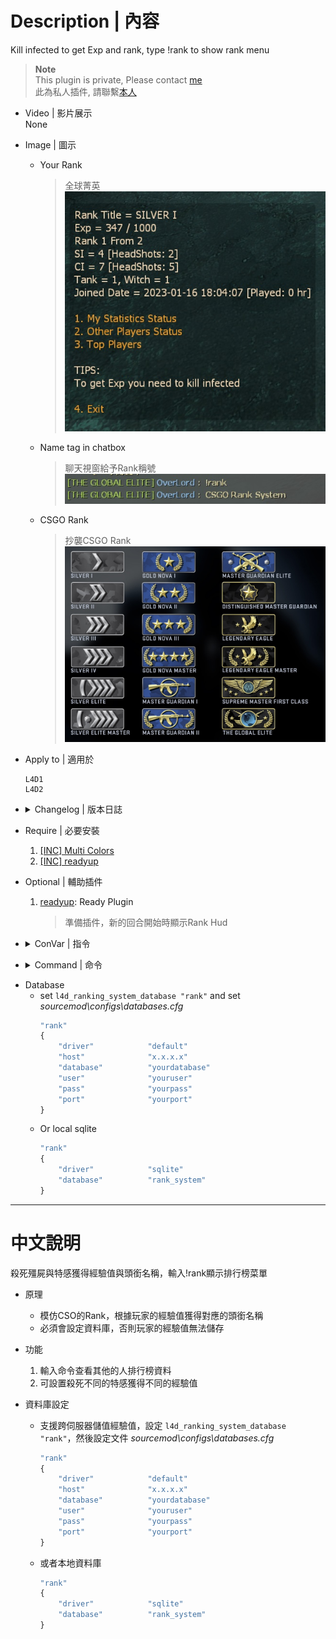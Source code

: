 # Description | 內容
Kill infected to get Exp and rank, type !rank to show rank menu

> __Note__ <br/>
This plugin is private, Please contact [me](https://github.com/fbef0102/Game-Private_Plugin#私人插件列表-private-plugins-list)<br/>
此為私人插件, 請聯繫[本人](https://github.com/fbef0102/Game-Private_Plugin#私人插件列表-private-plugins-list)

* Video | 影片展示
	<br/>None

* Image | 圖示
	* Your Rank
		> 全球菁英
		<br/>![l4d_ranking_system_1](image/l4d_ranking_system_1.jpg)
	* Name tag in chatbox 
		> 聊天視窗給予Rank稱號
		<br/>![l4d_ranking_system_2](image/l4d_ranking_system_2.jpg)
	* CSGO Rank
		> 抄襲CSGO Rank
		<br/>![l4d_ranking_system_3](image/l4d_ranking_system_3.jpg)

* Apply to | 適用於
	```
	L4D1
	L4D2
	```

* <details><summary>Changelog | 版本日誌</summary>

	* v1.3 (2023-1-16)
		* Request by Alfari
		* Add 
			1. number of SI kills
			2. number of Witch kills
			3. number of CI Kills
			4. number of Tank Kills
			5. number of SI headshots
			6. number of CI headshots
			7. and how long player playing on this server start from joined date


	* v1.2 (2022-12-23)
		* Request by Anzu
		* Show rank hud when new player joins and new round starts

	* v1.1
		* Supporty MySQL and Local-SQLite

	* v1.0
		* Request by Alfari
		* Initial Release
</details>

* Require | 必要安裝
	1. [[INC] Multi Colors](https://github.com/fbef0102/L4D1_2-Plugins/releases/tag/Multi-Colors)
	2. [[INC] readyup](/left4dead2/scripting/include/readyup.inc)

* Optional | 輔助插件
	1. [readyup](/Plugin_插件/Server_伺服器/readyup): Ready Plugin
		> 準備插件，新的回合開始時顯示Rank Hud

* <details><summary>ConVar | 指令</summary>

	* cfg/sourcemod/l4d_ranking_system.cfg
		```php
		// Giving exp for killing a boomer
		l4d_ranking_system_boomk_illed "10"

		// Giving exp for killing a charger
		l4d_ranking_system_charger_killed "30"

		// Database to save ranking system. (MySQL & SQLite supported)
		l4d_ranking_system_database "rank"

		// 0=Plugin off, 1=Plugin on.
		l4d_ranking_system_allow "1"

		// Giving exp for killing a hunter
		l4d_ranking_system_hunter_killed "20"

		// Giving exp for killing a jockey
		l4d_ranking_system_jockey_killed "25"

		// Numbers of real survivor player require to active this plugin.
		l4d_ranking_system_player_require "4"

		// Giving exp for killing a smoker
		l4d_ranking_system_smoker_killed "20"

		// Giving exp for killing a spitter
		l4d_ranking_system_spitter_killed "10"

		// Giving exp for killing a tank
		l4d_ranking_system_tank_killed "200"

		// How many top rank players to display in 'Top Players' menu
		l4d_ranking_system_top_rank_numbers "10"

		// Giving exp for killing a witch
		l4d_ranking_system_witch_killed "80"

		// Giving exp for killing a zombie
		l4d_ranking_system_zombie_killed "1"
		```
</details>

* <details><summary>Command | 命令</summary>

	* **Open Rank System Menu**
		```php
		sm_rank
		sm_rankmenu
		```
</details>

* Database
	* set ```l4d_ranking_system_database "rank"``` and set *sourcemod\configs\databases.cfg*
		```php
		"rank"
		{
			"driver"			"default"
			"host"				"x.x.x.x"
			"database"			"yourdatabase"
			"user"				"youruser"
			"pass"				"yourpass"
			"port"				"yourport"
		}
		```
	* Or local sqlite
		```php
		"rank"
		{
			"driver"			"sqlite"
			"database"			"rank_system"
		}
		```


- - - -
# 中文說明
殺死殭屍與特感獲得經驗值與頭銜名稱，輸入!rank顯示排行榜菜單

* 原理
	* 模仿CSO的Rank，根據玩家的經驗值獲得對應的頭銜名稱
	* 必須會設定資料庫，否則玩家的經驗值無法儲存

* 功能
	1. 輸入命令查看其他的人排行榜資料
	2. 可設置殺死不同的特感獲得不同的經驗值

* 資料庫設定
	* 支援跨伺服器儲值經驗值，設定 ```l4d_ranking_system_database "rank"```，然後設定文件 *sourcemod\configs\databases.cfg*
		```php
		"rank"
		{
			"driver"			"default"
			"host"				"x.x.x.x"
			"database"			"yourdatabase"
			"user"				"youruser"
			"pass"				"yourpass"
			"port"				"yourport"
		}
		```
	* 或者本地資料庫
		```php
		"rank"
		{
			"driver"			"sqlite"
			"database"			"rank_system"
		}
		```
